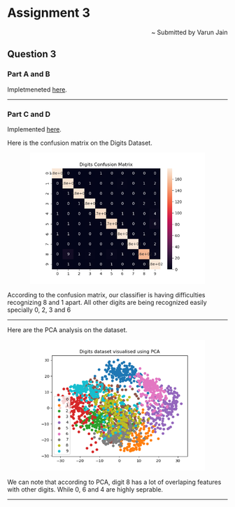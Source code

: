 # Assignment 3

<div align="right">
~ Submitted by Varun Jain
</div>

## Question 3

### Part A and B

Impletmeneted [here](..\K_class_LR.py#L47).

---

### Part C and D

Implemented [here](..\question3.py).<br>

Here is the confusion matrix on the Digits Dataset.

<p align="center">
  <img width="400" src="../figures/Q3_DigitsCM.png">
</p>

According to the confusion matrix, our classifier is having difficulties recognizing 8 and 1 apart. All other digits are being recognized easily specially 0, 2, 3 and 6

---

Here are the PCA analysis on the dataset.

<p align="center">
  <img width="400" src="../figures/Q3_DigitsPCA.png">
</p>
We can note that according to PCA, digit 8 has a lot of overlaping features with other digits. While 0, 6 and 4 are highly seprable.
 
---
